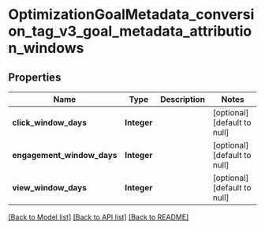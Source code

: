 # OptimizationGoalMetadata_conversion_tag_v3_goal_metadata_attribution_windows
## Properties

| Name | Type | Description | Notes |
|------------ | ------------- | ------------- | -------------|
| **click\_window\_days** | **Integer** |  | [optional] [default to null] |
| **engagement\_window\_days** | **Integer** |  | [optional] [default to null] |
| **view\_window\_days** | **Integer** |  | [optional] [default to null] |

[[Back to Model list]](../README.md#documentation-for-models) [[Back to API list]](../README.md#documentation-for-api-endpoints) [[Back to README]](../README.md)

